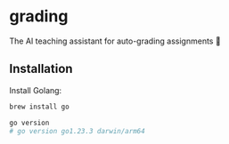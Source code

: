 # grading

The AI teaching assistant for auto-grading assignments 🤖

## Installation

Install Golang:

```sh
brew install go

go version
# go version go1.23.3 darwin/arm64
```

